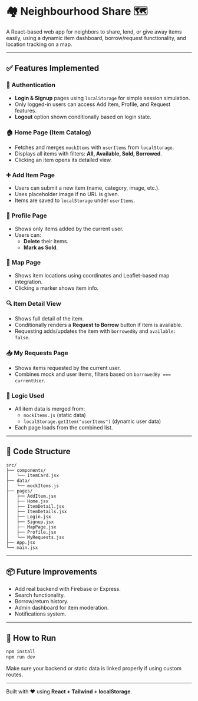 # 🏘️ Neighbourhood Share 🗺

A React-based web app for neighbors to share, lend, or give away items easily, using a dynamic item dashboard, borrow/request functionality, and location tracking on a map.

---

## ✅ Features Implemented

### 🔐 Authentication
- **Login & Signup** pages using `localStorage` for simple session simulation.
- Only logged-in users can access Add Item, Profile, and Request features.
- **Logout** option shown conditionally based on login state.

### 🏠 Home Page (Item Catalog)
- Fetches and merges `mockItems` with `userItems` from `localStorage`.
- Displays all items with filters: **All, Available, Sold, Borrowed**.
- Clicking an item opens its detailed view.

### ➕ Add Item Page
- Users can submit a new item (name, category, image, etc.).
- Uses placeholder image if no URL is given.
- Items are saved to `localStorage` under `userItems`.

### 👤 Profile Page
- Shows only items added by the current user.
- Users can:
  - **Delete** their items.
  - **Mark as Sold**.

### 🧭 Map Page
- Shows item locations using coordinates and Leaflet-based map integration.
- Clicking a marker shows item info.

### 🔍 Item Detail View
- Shows full detail of the item.
- Conditionally renders a **Request to Borrow** button if item is available.
- Requesting adds/updates the item with `borrowedBy` and `available: false`.

### 📥 My Requests Page
- Shows items requested by the current user.
- Combines mock and user items, filters based on `borrowedBy === currentUser`.

### 🧠 Logic Used
- All item data is merged from:
  - `mockItems.js` (static data)
  - `localStorage.getItem("userItems")` (dynamic user data)
- Each page loads from the combined list.

---

## 🔧 Code Structure

```
src/
├── components/
│   └── ItemCard.jsx
├── data/
│   └── mockItems.js
├── pages/
│   ├── AddItem.jsx
│   ├── Home.jsx
│   ├── ItemDetail.jsx
│   ├── ItemDetails.jsx
│   ├── Login.jsx
│   ├── Signup.jsx
│   ├── MapPage.jsx
│   ├── Profile.jsx
│   └── MyRequests.jsx
├── App.jsx
└── main.jsx
```

---

## 📦 Future Improvements

- Add real backend with Firebase or Express.
- Search functionality.
- Borrow/return history.
- Admin dashboard for item moderation.
- Notifications system.

---

## 📌 How to Run

```bash
npm install
npm run dev
```

Make sure your backend or static data is linked properly if using custom routes.

---

Built with ❤️ using **React + Tailwind + localStorage**.